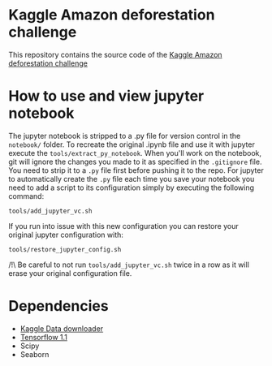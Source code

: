 # Kaggle Amazon deforestation challenge

This repository contains the source code of the [Kaggle Amazon deforestation challenge](https://www.kaggle.com/c/planet-understanding-the-amazon-from-space)

# How to use and view jupyter notebook
The jupyter notebook is stripped to a .py file for version control in the `notebook/` folder. To recreate the original .ipynb file and use it with jupyter execute the `tools/extract_py_notebook`.
When you'll work on the notebook, git will ignore the changes you made to it as specified in the `.gitignore` file. You need to strip it to a `.py` file first before pushing it to the repo.
For jupyter to automatically create the `.py` file each time you save your notebook you need to add a script to its configuration simply by executing the following command:
```
tools/add_jupyter_vc.sh
```
If you run into issue with this new configuration you can restore your original jupyter configuration with:
```
tools/restore_jupyter_config.sh
```
/!\ Be careful to not run `tools/add_jupyter_vc.sh` twice in a row as it will erase your original configuration file. 

# Dependencies

 - [Kaggle Data downloader](https://github.com/EKami/kaggle-data-downloader)
 - [Tensorflow 1.1](https://github.com/tensorflow/tensorflow/releases/tag/v1.1.0)
 - Scipy
 - Seaborn